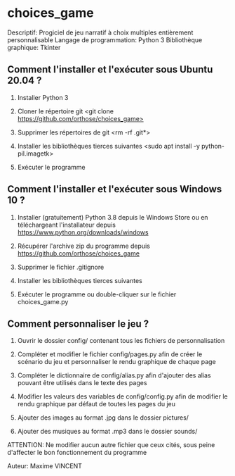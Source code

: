 # choices_game
Descriptif: Progiciel de jeu narratif à choix multiples entièrement personnalisable
Langage de programmation: Python 3
Bibliothèque graphique: Tkinter

Comment l'installer et l'exécuter sous Ubuntu 20.04 ?
-----------------------------------------------------

1. Installer Python 3 <sudo apt install python3>

2. Cloner le répertoire git <git clone https://github.com/orthose/choices_game>

3. Supprimer les répertoires de git <rm -rf .git*>

4. Installer les bibliothèques tierces suivantes
<sudo apt install -y python-pil.imagetk>
<sudo apt install python3-pygame>

5. Exécuter le programme <python3 choices_game.py>

Comment l'installer et l'exécuter sous Windows 10 ?
---------------------------------------------------

1. Installer (gratuitement) Python 3.8 depuis le Windows Store
ou en téléchargeant l'installateur depuis https://www.python.org/downloads/windows

2. Récupérer l'archive zip du programme depuis https://github.com/orthose/choices_game

3. Supprimer le fichier .gitignore

4. Installer les bibliothèques tierces suivantes
<pip install pillow>
<pip install pygame>

5. Exécuter le programme <python choices_game.py>
ou double-cliquer sur le fichier choices_game.py

Comment personnaliser le jeu ?
------------------------------

1. Ouvrir le dossier config/ contenant tous les fichiers de personnalisation

2. Compléter et modifier le fichier config/pages.py afin de créer le scénario du jeu
et personnaliser le rendu graphique de chaque page

3. Compléter le dictionnaire de config/alias.py afin d'ajouter des alias pouvant
être utilisés dans le texte des pages

4. Modifier les valeurs des variables de config/config.py afin de modifier le rendu
graphique par défaut de toutes les pages du jeu

5. Ajouter des images au format .jpg dans le dossier pictures/

6. Ajouter des musiques au format .mp3 dans le dossier sounds/

ATTENTION: Ne modifier aucun autre fichier que ceux cités, sous peine d'affecter le bon
fonctionnement du programme

Auteur: Maxime VINCENT
